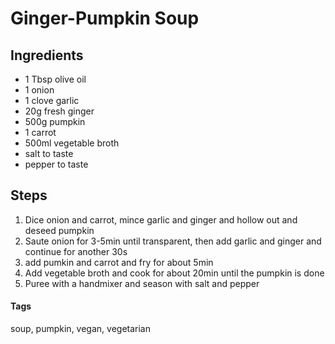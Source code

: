 # Ginger-Pumpkin Soup

## Ingredients

* 1 Tbsp olive oil 
* 1 onion
* 1 clove garlic
* 20g fresh ginger 
* 500g pumpkin 
* 1 carrot 
* 500ml vegetable broth
* salt to taste 
* pepper to taste

## Steps

1. Dice onion and carrot, mince garlic and ginger and hollow out and deseed pumpkin
2. Saute onion for 3-5min until transparent, then add garlic and ginger and continue for another 30s
3. add pumkin and carrot and fry for about 5min
4. Add vegetable broth and cook for about 20min until the pumpkin is done 
5. Puree with a handmixer and season with salt and pepper

#### Tags
soup, pumpkin, vegan, vegetarian
